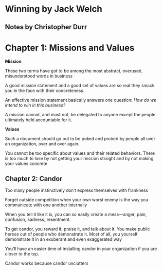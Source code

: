 # Winning by Jack Welch
## Notes by Christopher Durr

# Chapter 1: Missions and Values

**Mission**

These two terms have got to be among the most abstract, overused, misunderstood words in business

A good mission statement and a good set of values are so real they smack you in the face with their concreteness. 

An effective mission statement basically answers one question: *How do we intend to win in this business?*

A mission cannot, and must not, be delegated to anyone except the people ultimately held accountable for it. 

**Values**

Such a document should go out to be poked and probed by people all over an organization, over and over again. 

You cannot be too specific about values and their related behaviors. There is too much to lose by not getting your mission
straight and by not making your values concrete

## Chapter 2: Candor

Too many people instinctively don’t express themselves with frankness

Forget outside competition when your own worst enemy is the way you communicate with one another internally

When you tell it like it is, you can so easily create a mess—anger, pain, confusion, sadness, resentment. 

To get candor, you reward it, praise it, and talk about it. You make public heroes out of people who demonstrate it. 
Most of all, you yourself demonstrate it in an exuberant and even exaggerated way

You’ll have an easier time of installing candor in your organization if you are closer to the top.

Candor works because candor unclutters
